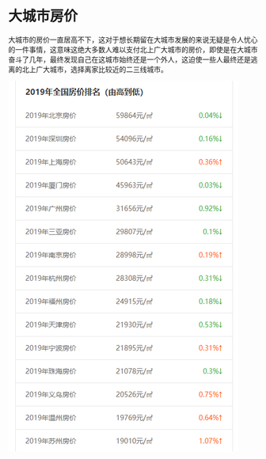 # 大城市房价

大城市的房价一直居高不下，这对于想长期留在大城市发展的来说无疑是令人忧心的一件事情，这意味这绝大多数人难以支付北上广大城市的房价，即使是在大城市奋斗了几年，最终发现自己在这城市始终还是一个外人，这迫使一些人最终还是逃离的北上广大城市，选择离家比较近的二三线城市。



![2019年房价](https://raw.githubusercontent.com/junstudys/images/master/2019%E5%B9%B4%E6%88%BF%E4%BB%B7%E6%95%B0%E6%8D%AE.png)